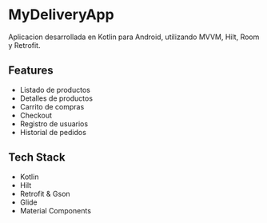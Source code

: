 # MyDeliveryApp

Aplicacion desarrollada en Kotlin para Android, utilizando MVVM, Hilt, Room y Retrofit.

## Features

- Listado de productos
- Detalles de productos
- Carrito de compras
- Checkout
- Registro de usuarios
- Historial de pedidos

## Tech Stack

- Kotlin
- Hilt
- Retrofit & Gson
- Glide
- Material Components

